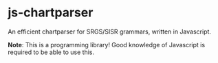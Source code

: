 # js-chartparser
An efficient chartparser for SRGS/SISR grammars, written in Javascript.

**Note**: This is a programming library! Good knowledge of Javascript is required to be able to use this.
